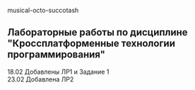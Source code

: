 musical-octo-succotash
## Лабораторные работы по дисциплине "Кроссплатформенные технологии программирования" 
 18.02 Добавлены ЛР1 и Задание 1  
 23.02 Добавлена ЛР2  
